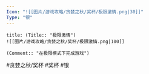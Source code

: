 ```yaml
---
Icon: "![[图片/游戏攻略/贪婪之秋/奖杯/极限激情.png|30]]"
Type: "银"
---
```

```ad-common-silver-trophy
title: (Title:: "极限激情")
![[图片/游戏攻略/贪婪之秋/奖杯/极限激情.png|100]]

(Comment:: "在极限模式下完成游戏")
```

#贪婪之秋/奖杯 #奖杯 #银
